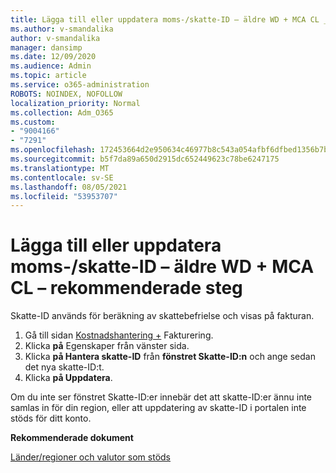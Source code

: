 ```yaml
---
title: Lägga till eller uppdatera moms-/skatte-ID – äldre WD + MCA CL _ Rekommenderade steg
ms.author: v-smandalika
author: v-smandalika
manager: dansimp
ms.date: 12/09/2020
ms.audience: Admin
ms.topic: article
ms.service: o365-administration
ROBOTS: NOINDEX, NOFOLLOW
localization_priority: Normal
ms.collection: Adm_O365
ms.custom:
- "9004166"
- "7291"
ms.openlocfilehash: 172453664d2e950634c46977b8c543a054afbf6dfbed1356b7b13416ecf80b22
ms.sourcegitcommit: b5f7da89a650d2915dc652449623c78be6247175
ms.translationtype: MT
ms.contentlocale: sv-SE
ms.lasthandoff: 08/05/2021
ms.locfileid: "53953707"
---
```

# <a name="add-or-update-vattax-id---legacy-wd--mca-cl---recommended-steps"></a>Lägga till eller uppdatera moms-/skatte-ID – äldre WD + MCA CL – rekommenderade steg

Skatte-ID används för beräkning av skattebefrielse och visas på fakturan.

1. Gå till sidan [Kostnadshantering +](https://ms.portal.azure.com/#blade/Microsoft_Azure_GTM/ModernBillingMenuBlade/Overview) Fakturering. 
2. Klicka **på** Egenskaper från vänster sida. 
3. Klicka **på Hantera skatte-ID** från **fönstret Skatte-ID:n** och ange sedan det nya skatte-ID:t.
4. Klicka **på Uppdatera**. 

Om du inte ser  fönstret Skatte-ID:er innebär det att skatte-ID:er ännu inte samlas in för din region, eller att uppdatering av skatte-ID i portalen inte stöds för ditt konto.

**Rekommenderade dokument**

[Länder/regioner och valutor som stöds](https://azure.microsoft.com/pricing/faq/)

